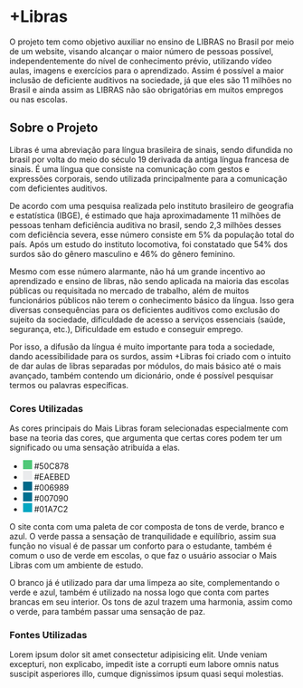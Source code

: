 <h1>+Libras</h1>
<p>O projeto tem como objetivo auxiliar no ensino de LIBRAS no Brasil por meio de um website, visando alcançar o maior número de pessoas possível, independentemente do nível de conhecimento prévio, utilizando vídeo aulas, imagens e exercícios para o aprendizado. Assim é possível a maior inclusão de deficiente auditivos na sociedade, já que eles são 11 milhões no Brasil e ainda assim as LIBRAS não são obrigatórias em muitos empregos ou nas escolas.</p>

<h2>Sobre o Projeto</h2>
<p>Libras é uma abreviação para língua brasileira de sinais, sendo difundida no brasil por volta do meio do século 19 derivada da antiga língua francesa de sinais. É uma língua que consiste na comunicação com gestos e expressões corporais, sendo utilizada principalmente para a comunicação com deficientes auditivos.</p>
<p>De acordo com uma pesquisa realizada pelo instituto brasileiro de geografia e estatística (IBGE), é estimado que haja aproximadamente 11 milhões de pessoas tenham deficiência auditiva no brasil, sendo 2,3 milhões desses com deficiência severa, esse número consiste em 5% da população total do país. Após um estudo do instituto locomotiva, foi constatado que 54% dos surdos são do gênero masculino e 46% do gênero feminino.</p>
<p>Mesmo com esse número alarmante, não há um grande incentivo ao aprendizado e ensino de libras, não sendo aplicada na maioria das escolas públicas ou requisitada no mercado de trabalho, além de muitos funcionários públicos não terem o conhecimento básico da língua. Isso gera diversas consequências para os deficientes auditivos como exclusão do sujeito da sociedade, dificuldade de acesso a serviços essenciais (saúde, segurança, etc.), Dificuldade em estudo e conseguir emprego.</p>
<p>Por isso, a difusão da língua é muito importante para toda a sociedade, dando acessibilidade para os surdos, assim +Libras foi criado com o intuito de dar aulas de libras separadas por módulos, do mais básico até o mais avançado, também contendo um dicionário, onde é possível pesquisar termos ou palavras específicas.</p>



<h3>Cores Utilizadas</h3>
<p>As cores principais do Mais Libras foram selecionadas especialmente com base na teoria das cores, que argumenta que certas cores podem ter um significado ou uma sensação atribuída a elas.</p>
<ul>
    <li><img src="images/50C878.png" alt="Icone da Cor"> #50C878</li>
    <li><img src="images/EAEBED.png" alt="Icone da Cor"> #EAEBED</li>
    <li><img src="images/006989.png" alt="Icone da Cor"> #006989</li>
    <li><img src="images/007090.png" alt="Icone da Cor"> #007090</li>
    <li><img src="images/01A7C2.png" alt="Icone da Cor"> #01A7C2</li>
</ul>
<p>O site conta com uma paleta de cor composta de tons de verde, branco e azul. O verde passa a sensação de tranquilidade e equilíbrio, assim sua função no visual é de passar um conforto para o estudante, também é comum o uso de verde em escolas, o que faz o usuário associar o Mais Libras com um ambiente de estudo.</p>
<p>O branco já é utilizado para dar uma limpeza ao site, complementando o verde e azul, também é utilizado na nossa logo que conta com partes brancas em seu interior. Os tons de azul trazem uma harmonia, assim como o verde, para também passar uma sensação de paz. </p>

<h3>Fontes Utilizadas</h3>
<p>Lorem ipsum dolor sit amet consectetur adipisicing elit. Unde veniam excepturi, non explicabo, impedit iste a corrupti eum labore omnis natus suscipit asperiores illo, cumque dignissimos ipsum quasi sequi molestias.</p>

